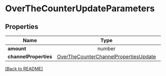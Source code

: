 # OverTheCounterUpdateParameters



## Properties

| Name | Type | Required | Description | Examples |
|------------|:-------------:|:-------------:|-------------|:-------------:|
| **amount** | number |  |  | | |
**channelProperties** | [OverTheCounterChannelPropertiesUpdate](OverTheCounterChannelPropertiesUpdate.md) |  |  | | |



[[Back to README]](../../README.md)